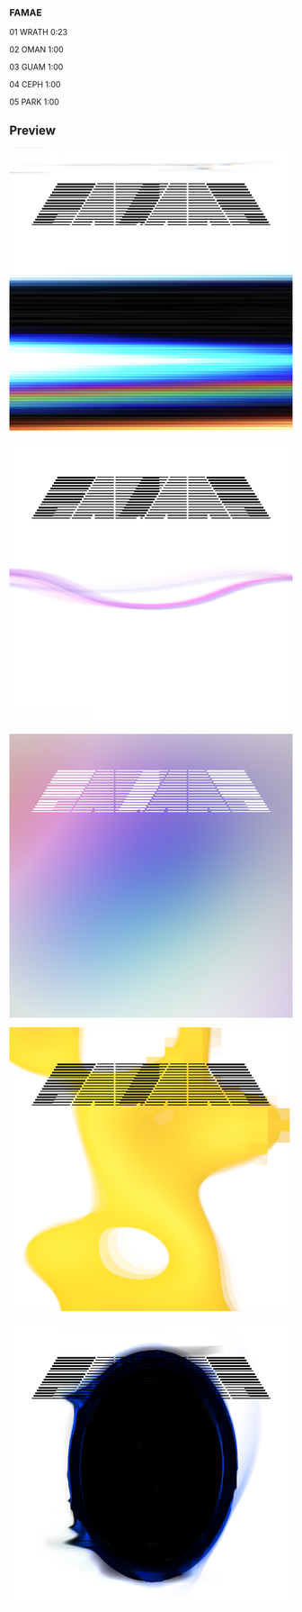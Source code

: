 ### FAMAE

01 WRATH 0:23

02 OMAN 1:00

03 GUAM 1:00

04 CEPH 1:00

05 PARK 1:00


## Preview

![](https://raw.githubusercontent.com/SYNHMN/FAMAE/main/preview/Preview-1.png)

![](https://raw.githubusercontent.com/SYNHMN/FAMAE/main/preview/Preview-2.png)

![](https://raw.githubusercontent.com/SYNHMN/FAMAE/main/preview/Preview-3.png)

![](https://raw.githubusercontent.com/SYNHMN/FAMAE/main/preview/Preview-4.png)

![](https://raw.githubusercontent.com/SYNHMN/FAMAE/main/preview/Preview-5.png)
